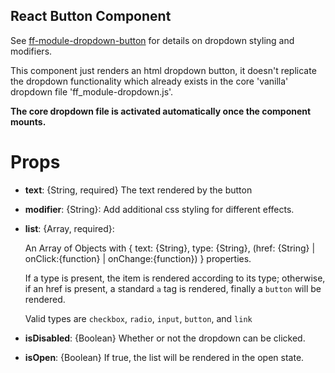## React Button Component
<div data-ff_module-dropdown-button-component=""></div>

See [ff-module-dropdown-button](/blocks/core/ff_module/ff_module-dropdown-button/ff_module-dropdown-button.html) for details on dropdown styling and modifiers.

This component just renders an html dropdown button, it doesn't replicate the dropdown functionality which already exists in the core 'vanilla' dropdown file 'ff_module-dropdown.js'.

**The core dropdown file is activated automatically once the component mounts.**

# Props 
- **text**: {String, required} The text rendered by the button
- **modifier**: {String}: Add additional css styling for different effects.
- **list**: {Array, required}: 
    
    An Array of Objects with { text: {String}, type: {String}, (href: {String} | onClick:{function} | onChange:{function}) } properties. 
    
    If a type is present, the item is rendered according to its type; otherwise, if an href is present, a standard `a` tag is rendered, finally a `button` will be rendered.

    Valid types are `checkbox`, `radio`, `input`, `button`, and `link`

- **isDisabled**: {Boolean} Whether or not the dropdown can be clicked.
- **isOpen**: {Boolean} If true, the list will be rendered in the open state.



